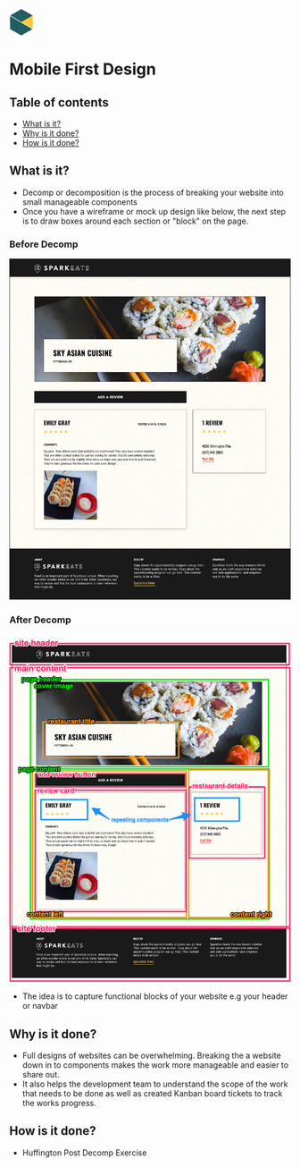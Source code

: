 <img src="../images/BNTA_simple.png" alt="BNTA logo" height=50px/>

# Mobile First Design

## Table of contents

- [What is it?](#what-is-it)
- [Why is it done?](#why-is-it-done)
- [How is it done?](#how-is-it-done)

## What is it?

- Decomp or decomposition is the process of breaking your website into small manageable components
- Once you have a wireframe or mock up design like below, the next step is to draw boxes around each section or "block" on the page.

### Before Decomp
![Before Decomp](../images/before-decomp.png)

### After Decomp
![After Decomp](../images/after-decomp.png)

- The idea is to capture functional blocks of your website e.g your header or navbar

## Why is it done?

- Full designs of websites can be overwhelming. Breaking the a website down in to components makes the work more manageable and easier to share out.
- It also helps the development team to understand the scope of the work that needs to be done as well as created Kanban board tickets to track the works progress.

## How is it done? 

- Huffington Post Decomp Exercise